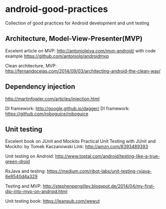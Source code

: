 # android-good-practices
Collection of good practices for Android development and unit testing

## Architecture, Model-View-Presenter(MVP)

Excelent article on MVP: http://antonioleiva.com/mvp-android/ with code example https://github.com/antoniolg/androidmvp

Clean architecture, MVP: http://fernandocejas.com/2014/09/03/architecting-android-the-clean-way/

## Dependency injection

http://martinfowler.com/articles/injection.html

DI framework: http://google.github.io/dagger/
DI framework: https://github.com/roboguice/roboguice

## Unit testing

Excelent book on JUnit and Mockito Practical Unit Testing with JUnit and Mockito: by Tomek Kaczanowski 
Link: http://amzn.com/8393489393

Unit testing on Android: http://www.toptal.com/android/testing-like-a-true-green-droid

RxJava and testing: https://medium.com/ribot-labs/unit-testing-rxjava-6e9540d4a329

Testing and MVP: http://stephenpengilley.blogspot.de/2014/04/my-first-dip-into-mvp-on-android.html

Unit testing book: https://leanpub.com/wewut
